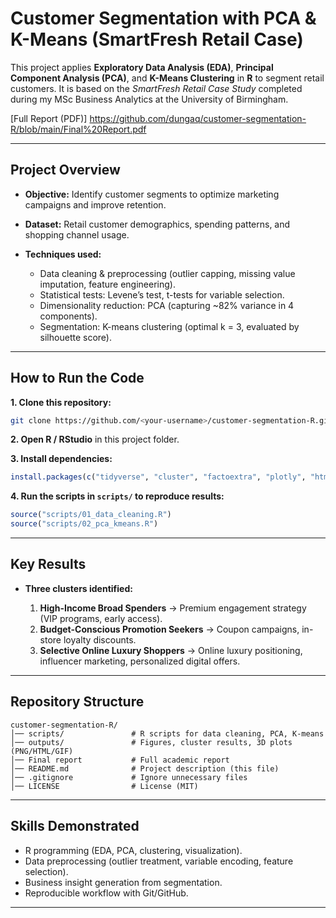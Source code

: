 
# Customer Segmentation with PCA & K-Means (SmartFresh Retail Case)

This project applies **Exploratory Data Analysis (EDA)**, **Principal Component Analysis (PCA)**, and **K-Means Clustering** in **R** to segment retail customers.
It is based on the *SmartFresh Retail Case Study* completed during my MSc Business Analytics at the University of Birmingham.

[Full Report (PDF)] https://github.com/dungaq/customer-segmentation-R/blob/main/Final%20Report.pdf

---

## Project Overview

* **Objective:** Identify customer segments to optimize marketing campaigns and improve retention.
* **Dataset:** Retail customer demographics, spending patterns, and shopping channel usage.
* **Techniques used:**

  * Data cleaning & preprocessing (outlier capping, missing value imputation, feature engineering).
  * Statistical tests: Levene’s test, t-tests for variable selection.
  * Dimensionality reduction: PCA (capturing \~82% variance in 4 components).
  * Segmentation: K-means clustering (optimal k = 3, evaluated by silhouette score).

---

## How to Run the Code

**1. Clone this repository:**

```bash
git clone https://github.com/<your-username>/customer-segmentation-R.git
```

**2. Open R / RStudio** in this project folder.

**3. Install dependencies:**

```r
install.packages(c("tidyverse", "cluster", "factoextra", "plotly", "htmlwidgets", "rgl"))
```

**4. Run the scripts in `scripts/` to reproduce results:**

```r
source("scripts/01_data_cleaning.R")
source("scripts/02_pca_kmeans.R")
```

---

## Key Results

* **Three clusters identified:**

  1. **High-Income Broad Spenders** → Premium engagement strategy (VIP programs, early access).
  2. **Budget-Conscious Promotion Seekers** → Coupon campaigns, in-store loyalty discounts.
  3. **Selective Online Luxury Shoppers** → Online luxury positioning, influencer marketing, personalized digital offers.

---

## Repository Structure

```
customer-segmentation-R/
│── scripts/               # R scripts for data cleaning, PCA, K-means
│── outputs/               # Figures, cluster results, 3D plots (PNG/HTML/GIF)
│── Final report           # Full academic report
│── README.md              # Project description (this file)
│── .gitignore             # Ignore unnecessary files
│── LICENSE                # License (MIT)
```

---

## Skills Demonstrated

* R programming (EDA, PCA, clustering, visualization).
* Data preprocessing (outlier treatment, variable encoding, feature selection).
* Business insight generation from segmentation.
* Reproducible workflow with Git/GitHub.

---







